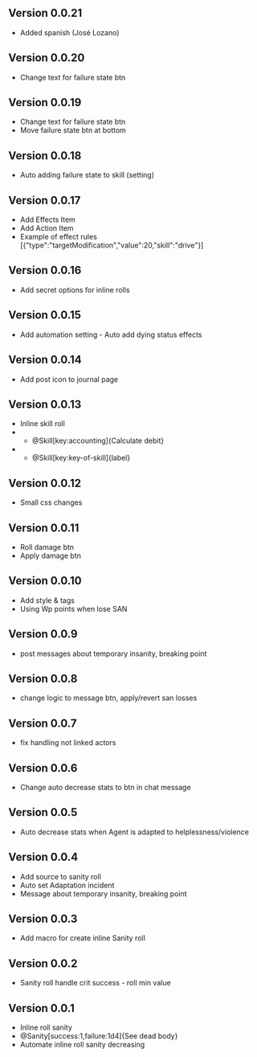 ## Version 0.0.21
- Added spanish (José Lozano)

## Version 0.0.20
- Change text for failure state btn

## Version 0.0.19
- Change text for failure state btn
- Move failure state btn at bottom

## Version 0.0.18
- Auto adding failure state to skill (setting)

## Version 0.0.17
- Add Effects Item
- Add Action Item
- Example of effect rules [{"type":"targetModification","value":20,"skill":"drive"}]

## Version 0.0.16
- Add secret options for inline rolls

## Version 0.0.15
- Add automation setting - Auto add dying status effects

## Version 0.0.14
- Add post icon to journal page

## Version 0.0.13
- Inline skill roll
- - @Skill[key:accounting]{Calculate debit}
- - @Skill[key:key-of-skill]{label}

## Version 0.0.12
- Small css changes

## Version 0.0.11
- Roll damage btn
- Apply damage btn

## Version 0.0.10
- Add style & tags
- Using Wp points when lose SAN

## Version 0.0.9
- post messages about temporary insanity, breaking point

## Version 0.0.8
- change logic to message btn, apply/revert san losses

## Version 0.0.7
- fix handling not linked actors

## Version 0.0.6
- Change auto decrease stats to btn in chat message

## Version 0.0.5
- Auto decrease stats when Agent is adapted to helplessness/violence

## Version 0.0.4
- Add source to sanity roll
- Auto set Adaptation incident
- Message about temporary insanity, breaking point

## Version 0.0.3
- Add macro for create inline Sanity roll

## Version 0.0.2
- Sanity roll handle crit success - roll min value

## Version 0.0.1
- Inline roll sanity
- @Sanity[success:1,failure:1d4]{See dead body}
- Automate inline roll sanity decreasing